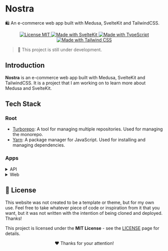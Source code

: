 # Nostra

🛍️ An e-commerce web app built with Medusa, SvelteKit and TailwindCSS.

<p align="center">
  <a href="./LICENSE" title="Show the MIT License">
    <img src="https://img.shields.io/badge/License-MIT-blue.svg?style=for-the-badge" alt="License MIT">
  </a>
  <a href="https://kit.svelte.dev" title="Open SvelteKit Website">
    <img src="https://img.shields.io/badge/SvelteKit-4A4A55?style=for-the-badge&logo=svelte&logoColor=FF3E00" alt="Made with SvelteKit" />
  </a>
  <a href="https://www.typescriptlang.org/docs" title="Open TypeScript Website">
    <img src="https://img.shields.io/badge/TypeScript-007ACC?style=for-the-badge&logo=typescript&logoColor=white" alt="Made with TypeScript" />
  </a>
  <a href="https://tailwindcss.com" title="Open Tailwind CSS Website">
    <img src="https://img.shields.io/badge/Tailwind_CSS-38B2AC?style=for-the-badge&logo=tailwind-css&logoColor=white" alt="Made with Tailwind CSS" />
  </a>
</p>

> 🚧 This project is still under development.

## Introduction

**Nostra** is an e-commerce web app built with Medusa, SvelteKit and TailwindCSS. It is a project that I am working on to learn more about Medusa and SvelteKit.

## Tech Stack

### Root

- [Turborepo](https://turbo.build/): A tool for managing multiple repositories. Used for managing the monorepo.
- [Yarn](https://yarnpkg.com/): A package manager for JavaScript. Used for installing and managing dependencies.

### Apps

<details>
 <summary>API</summary>

 The API is built with [Medusa](https://medusajs.com/), an open-source headless commerce engine. Contains the Store API and the Admin API.
</details>

<details>
 <summary>Web</summary>

#### Build Tools

- [Vite](https://vitejs.dev/): A build tool that provides a faster development experience for modern web projects. Used for development, building, and previewing the project.

#### CSS

- [PostCSS](https://postcss.org): A tool for transforming CSS with JavaScript. Used for CSS processing.
- [Tailwind CSS](https://tailwindcss.com/): A utility-first CSS framework. Used for styling.

#### Data Validation

- [Zod](https://zod.dev/): A TypeScript-first schema declaration and validation library. Used for data validation.

#### E-commerce

- [Medusa](https://medusajs.com/): An open-source headless commerce engine. Used for e-commerce functionalities.

#### Form Handling

- [Superforms](https://superforms.rocks/): A SvelteKit library for form handling. Used for form management.

#### JavaScript/TypeScript Tools

- [ESLint](https://eslint.org/): A tool for identifying and reporting on patterns in ECMAScript/JavaScript code. Used in conjunction with Prettier for linting the code.
- [Prettier](https://prettier.io/): An opinionated code formatter. Used for checking and formatting the code.
- [TypeScript](https://www.typescriptlang.org/): A typed superset of JavaScript that compiles to plain JavaScript. Used as the main programming language.

#### Testing

- [Playwright](https://playwright.dev/): A Node.js library to automate Chromium, Firefox, and WebKit browsers. Used for integration testing.
- [Vitest](https://vitest.dev/): A test runner for Vite. Used for unit testing.

#### UI Components

- [shadcn-svelte](https://www.shadcn-svelte.com/): Accessible and customizable components that you can copy and paste into your apps. Used for UI components.
- [Iconify](https://iconify.design/): A modern open source icon framework. Used for icons.

#### Web Frameworks

- [SvelteKit](https://kit.svelte.dev/): A framework for building high-performance web apps. Used for checking and syncing the project.

#### Web Services

- [Supabase](https://supabase.io/): An open source Firebase alternative. Used for authentication and database management.

</details>

## 📜 License

This website was not created to be a template or theme, but for my own use. Feel free to take whatever piece of code or inspiration from it that you want, but it was not written with the intention of being cloned and deployed. Thanks!

This project is licensed under the **MIT License** - see the [LICENSE](LICENSE) page for details.

<p align="center">
 ❤️ Thanks for your attention!
</p>
